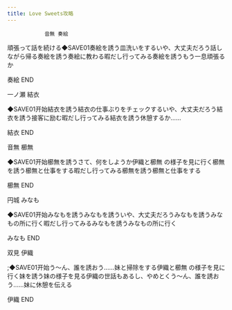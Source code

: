 ```yaml
---
title: Love Sweets攻略
---
```


                音無 奏絵

頑張って話を続ける◆SAVE01奏絵を誘う皿洗いをするいや、大丈夫だろう話しながら帰る奏絵を誘う奏絵に教わる暇だし行ってみる奏絵を誘うもう一息頑張るか

奏絵 END

一ノ瀬 結衣

◆SAVE01开始結衣を誘う結衣の仕事ぶりをチェックするいや、大丈夫だろう結衣を誘う接客に励む暇だし行ってみる結衣を誘う休憩するか……

結衣 END

音無 櫛無 

◆SAVE01开始櫛無を誘うさて、何をしようか伊織と櫛無 の様子を見に行く櫛無を誘う櫛無と仕事をする暇だし行ってみる櫛無を誘う櫛無と仕事をする

櫛無 END

円城 みなも

◆SAVE01开始みなもを誘うみなもを誘ういや、大丈夫だろうみなもを誘うみなもの所に行く暇だし行ってみるみなもを誘うみなもの所に行く

みなも END

双見 伊織

 ;◆SAVE01开始う～ん、誰を誘おう……妹と掃除をする伊織と櫛無 の様子を見に行く妹を誘う妹の様子を見る伊織の世話もあるし、やめとくう～ん、誰を誘おう……妹に休憩を伝える

伊織 END
              

